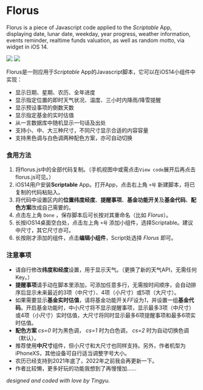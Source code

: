 # Florus

Florus is a piece of Javascript code applied to the *Scriptable* App, displaying date, lunar date, weekday, year progress, weather information, events reminder, realtime funds valuation, as well as random motto, via widget in iOS 14.

![](https://wt365.github.io/lib/florus/screenshot1.jpg)
![](https://wt365.github.io/lib/florus/screenshot2.jpg)

Florus是一则应用于*Scriptable* App的Javascript脚本，它可以在iOS14小组件中实现：

* 显示日期、星期、农历、全年进度
* 显示指定位置的即时天气状况、温度、三小时内降雨/降雪提醒
* 显示预设事项的倒数天数
* 显示指定基金的实时估值
* 从一言数据库中随机显示一句话及出处
* 支持小、中、大三种尺寸，不同尺寸显示合适的内容容量
* 支持黑色调与白色调两种配色方案，亦可自动切换

### 食用方法

1. 将florus.js中的全部代码复制。（手机视图中或需点击`View code`展开后再点击florus.js可见。）
2. iOS14用户安装**Scriptable** App。打开App，点击右上角 `+号` 新建脚本，将已复制的代码粘贴入。
3. 将代码中设置区内的**位置纬度经度**、**提醒事项**、**基金功能开关**及**基金代码**、**配色方案**改成自己需要的。
4. 点击左上角 `Done` ，保存脚本后可长按对其重命名（比如 *Florus*）。
5. 长按iOS14桌面空白处，点击左上角 `+号` 添加小组件，选择Scriptable。建议中尺寸，其它尺寸亦可。
6. 长按刚才添加的组件，点击**编辑小组件**，Script处选择 *Florus* 即可。

### 注意事项

* 请自行修改**纬度和经度**设置，用于显示天气。（更换了新的天气API，无需任何Key。）
* **提醒事项**请手动在脚本里添加，可添加任意多行，无需按时间顺序，会自动排序后显示未来最近的3项（中尺寸）、4项（小尺寸）或5项（大尺寸）。
* 如果需要显示**基金实时估值**，请将基金功能开关*FF*设为*1*，并设置一组**基金代码**。开启基金功能时，中小尺寸将不显示提醒事项，显示最多3项（中尺寸）或4项（小尺寸）实时估值，大尺寸将同时显示最多6项提醒事项和最多6项实时估值。
* **配色方案** *cs=0* 时为黑色调， *cs=1* 时为白色调， *cs=2* 时为自动切换色调（默认）。
* 推荐使用**中尺寸**组件，但小尺寸和大尺寸也同样支持。另外，作者机型为iPhoneXS，其他设备可自行适当调整字号大小。
* 农历已经支持到2021年底了，2022年之前我会再更新一下。
* 作者比较懒，更多好玩的功能我想到了再慢慢加……

*designed and coded with love by Tingyu.*
